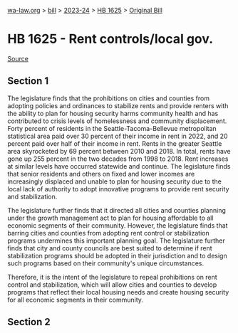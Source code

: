 [wa-law.org](/) > [bill](/bill/) > [2023-24](/bill/2023-24/) > [HB 1625](/bill/2023-24/hb/1625/) > [Original Bill](/bill/2023-24/hb/1625/1/)

# HB 1625 - Rent controls/local gov.

[Source](http://lawfilesext.leg.wa.gov/biennium/2023-24/Pdf/Bills/House%20Bills/1625.pdf)

## Section 1
The legislature finds that the prohibitions on cities and counties from adopting policies and ordinances to stabilize rents and provide renters with the ability to plan for housing security harms community health and has contributed to crisis levels of homelessness and community displacement. Forty percent of residents in the Seattle-Tacoma-Bellevue metropolitan statistical area paid over 30 percent of their income in rent in 2022, and 20 percent paid over half of their income in rent. Rents in the greater Seattle area skyrocketed by 69 percent between 2010 and 2018. In total, rents have gone up 255 percent in the two decades from 1998 to 2018. Rent increases at similar levels have occurred statewide and continue. The legislature finds that senior residents and others on fixed and lower incomes are increasingly displaced and unable to plan for housing security due to the local lack of authority to adopt innovative programs to provide rent security and stabilization.

The legislature further finds that it directed all cities and counties planning under the growth management act to plan for housing affordable to all economic segments of their community. However, the legislature finds that barring cities and counties from adopting rent control or stabilization programs undermines this important planning goal. The legislature further finds that city and county councils are best suited to determine if rent stabilization programs should be adopted in their jurisdiction and to design such programs based on their community's unique circumstances.

Therefore, it is the intent of the legislature to repeal prohibitions on rent control and stabilization, which will allow cities and counties to develop programs that reflect their local housing needs and create housing security for all economic segments in their community.

## Section 2